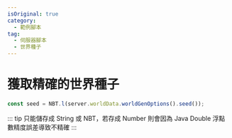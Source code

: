 ```yaml
---
isOriginal: true
category:
  - 範例腳本
tag:
  - 伺服器腳本
  - 世界種子
---
```


<!-- #region world-seed -->

# 獲取精確的世界種子

```js
const seed = NBT.l(server.worldData.worldGenOptions().seed());
```

::: tip
只能儲存成 String 或 NBT，若存成 Number 則會因為 Java Double 浮點數精度誤差導致不精確
:::

<!-- #endregion world-seed -->
